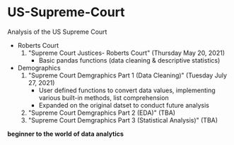 # US-Supreme-Court
Analysis of the US Supreme Court
 - Roberts Court
     1. "Supreme Court Justices- Roberts Court" (Thursday May 20, 2021)
          - Basic pandas functions (data cleaning & descriptive statistics)
 - Demographics
     1. "Supreme Court Demgraphics Part 1 (Data Cleaning)" (Tuesday July 27, 2021)
          - User defined functions to convert data values, implementing various built-in methods, list comprehension
          - Expanded on the original datset to conduct future analysis
     2. "Supreme Court Demgraphics Part 2 (EDA)" (TBA)
     3. "Supreme Court Demgraphics Part 3 (Statistical Analysis)" (TBA)

**beginner to the world of data analytics**
